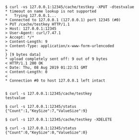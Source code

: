<pre><code>
$ curl -vs 127.0.0.1:12345/cache/testkey -XPUT -dtestvalue
* timeout on name lookup is not supported
*   Trying 127.0.0.1...
* Connected to 127.0.0.1 (127.0.0.1) port 12345 (#0)
> PUT /cache/testkey HTTP/1.1
> Host: 127.0.0.1:12345
> User-Agent: curl/7.47.1
> Accept: */*
> Content-Length: 9
> Content-Type: application/x-www-form-urlencoded
>
} [9 bytes data]
* upload completely sent off: 9 out of 9 bytes
< HTTP/1.1 200 OK
< Date: Thu, 08 Aug 2019 01:22:51 GMT
< Content-Length: 0
<
* Connection #0 to host 127.0.0.1 left intact


$ curl -s 127.0.0.1:12345/cache/testkey
testvalue

$ curl -s 127.0.0.1:12345/status
{"Count":1,"KeySize":7,"ValueSize":9}

$ curl -s 127.0.0.1:12345/cache/testkey -XDELETE

$ curl -s 127.0.0.1:12345/status
{"Count":0,"KeySize":0,"ValueSize":0}

</code></pre>